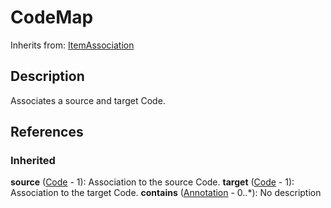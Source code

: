 
# CodeMap

Inherits from: [ItemAssociation](ItemAssociation.md)



## Description

Associates a source and target Code.




## References

### Inherited

**source** ([Code](../Codelists/Code.md) - 1): Association to the source Code.
**target** ([Code](../Codelists/Code.md) - 1): Association to the target Code.
**contains** ([Annotation](../Base/Annotation.md) - 0..*): No description



